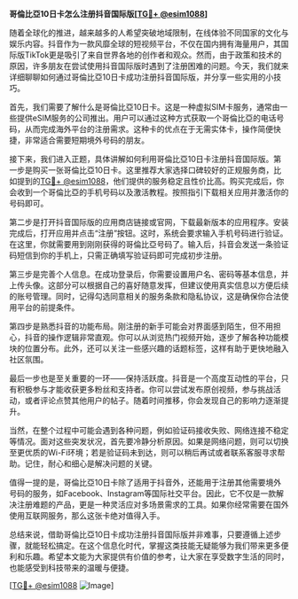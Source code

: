 **哥倫比亞10日卡怎么注册抖音国际版[[TG💪+ @esim1088](https://t.me/s/esim1088)]**

随着全球化的推进，越来越多的人希望突破地域限制，在线体验不同国家的文化与娱乐内容。抖音作为一款风靡全球的短视频平台，不仅在国内拥有海量用户，其国际版TikTok更是吸引了来自世界各地的创作者和观众。然而，由于政策和技术的原因，许多朋友在尝试使用抖音国际版时遇到了注册困难的问题。今天，我们就来详细聊聊如何通过哥倫比亞10日卡成功注册抖音国际版，并分享一些实用的小技巧。

首先，我们需要了解什么是哥倫比亞10日卡。这是一种虚拟SIM卡服务，通常由一些提供eSIM服务的公司推出。用户可以通过这种方式获取一个哥倫比亞的电话号码，从而完成海外平台的注册需求。这种卡的优点在于无需实体卡，操作简便快捷，非常适合需要短期境外号码的朋友。

接下来，我们进入正题，具体讲解如何利用哥倫比亞10日卡注册抖音国际版。第一步是购买一张哥倫比亞10日卡。这里推荐大家选择口碑较好的正规服务商，比如提到的[TG💪+ @esim1088](https://t.me/s/esim1088)，他们提供的服务稳定且性价比高。购买完成后，你会收到一个哥倫比亞的手机号码以及激活教程。按照指引下载相关应用并激活你的号码即可。

第二步是打开抖音国际版的应用商店链接或官网，下载最新版本的应用程序。安装完成后，打开应用并点击“注册”按钮。这时，系统会要求输入手机号码进行验证。在这里，你就需要用到刚刚获得的哥倫比亞号码了。输入后，抖音会发送一条验证码短信到你的手机上，只需正确填写验证码即可完成初步注册。

第三步是完善个人信息。在成功登录后，你需要设置用户名、密码等基本信息，并上传头像。这部分可以根据自己的喜好随意发挥，但建议使用真实信息以方便后续的账号管理。同时，记得勾选同意相关的服务条款和隐私协议，这是确保你合法使用平台的前提条件。

第四步是熟悉抖音的功能布局。刚注册的新手可能会对界面感到陌生，但不用担心，抖音的操作逻辑非常直观。你可以从浏览热门视频开始，逐步了解各种功能模块的位置分布。此外，还可以关注一些感兴趣的话题标签，这样有助于更快地融入社区氛围。

最后一步也是至关重要的一环——保持活跃度。抖音是一个高度互动性的平台，只有积极参与才能收获更多粉丝和支持者。你可以尝试发布原创视频，参与挑战活动，或者评论点赞其他用户的帖子。随着时间推移，你会发现自己的影响力逐渐提升。

当然，在整个过程中可能会遇到各种问题，例如验证码接收失败、网络连接不稳定等情况。面对这些突发状况，首先要冷静分析原因。如果是网络问题，则可以切换至更优质的Wi-Fi环境；若是验证码未到达，则可以稍后再试或者联系客服寻求帮助。记住，耐心和细心是解决问题的关键。

值得一提的是，哥倫比亞10日卡除了适用于抖音外，还能用于注册其他需要境外号码的服务，如Facebook、Instagram等国际社交平台。因此，它不仅是一款解决注册难题的产品，更是一种灵活应对多场景需求的工具。如果你经常需要在国外使用互联网服务，那么这张卡绝对值得入手。

总结来说，借助哥倫比亞10日卡成功注册抖音国际版并非难事，只要遵循上述步骤，就能轻松搞定。在这个信息化时代，掌握这类技能无疑能够为我们带来更多便利和乐趣。希望本文能为大家提供有价值的参考，让大家在享受数字生活的同时，也能感受到科技带来的温暖与便捷。

[[TG💪+ @esim1088](https://t.me/s/esim1088) ![Image](https://i.postimg.cc/4NQfJmqS/Snipaste-2025-05-13-00-14-12.png)]
